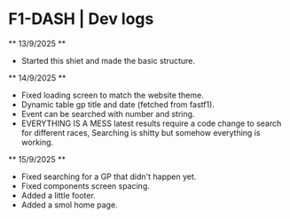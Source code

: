 # F1-DASH | Dev logs

** 13/9/2025 **
- Started this shiet and made the basic structure.

** 14/9/2025 **
- Fixed loading screen to match the website theme.
- Dynamic table gp title and date (fetched from fastf1).
- Event can be searched with number and string.
- EVERYTHING IS A MESS latest results require a code change to search for different races, Searching is shitty but somehow everything is working.

** 15/9/2025 **
- Fixed searching for a GP that didn't happen yet.
- Fixed components screen spacing.
- Added a little footer.
- Added a smol home page.